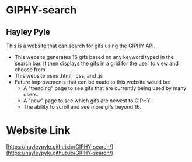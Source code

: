 # GIPHY-search

## Hayley Pyle

This is a website that can search for gifs using the GIPHY API. 
- This website generates 16 gifs based on any keyword typed in the search bar. It then displays the gifs in a grid for the user to view and choose from. 
- This website uses .html, .css, and .js
- Future improvements that can be made to this website would be:
    - A "trending" page to see gifs that are currently being used by many users. 
    - A "new" page to see which gifs are newest to GIPHY. 
    - The ability to scroll and see more gifs beyond 16. 

# Website Link
[https://hayleypyle.github.io/GIPHY-search/](https://hayleypyle.github.io/GIPHY-search/)
